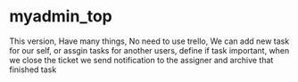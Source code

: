 # myadmin_top
This version, Have many things, No need to use trello, We can add new task for our self, or assgin tasks for another users, define if task important, when we close the ticket we send notification to the assigner and archive that finished task 
